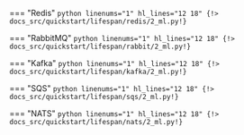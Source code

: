 === "Redis"
    ```python linenums="1" hl_lines="12 18"
    {!> docs_src/quickstart/lifespan/redis/2_ml.py!}
    ```

=== "RabbitMQ"
    ```python linenums="1" hl_lines="12 18"
    {!> docs_src/quickstart/lifespan/rabbit/2_ml.py!}
    ```

=== "Kafka"
    ```python linenums="1" hl_lines="12 18"
    {!> docs_src/quickstart/lifespan/kafka/2_ml.py!}
    ```

=== "SQS"
    ```python linenums="1" hl_lines="12 18"
    {!> docs_src/quickstart/lifespan/sqs/2_ml.py!}
    ```

=== "NATS"
    ```python linenums="1" hl_lines="12 18"
    {!> docs_src/quickstart/lifespan/nats/2_ml.py!}
    ```
